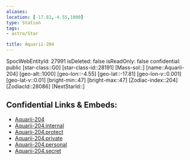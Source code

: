 ```yaml
---
aliases: 
location: [-17.81,-4.55,1000]
type: Station
tags:
- astro/Star

title: Aquarii-204
---
```

SpocWebEntityId: 27991
isDeleted: false
isReadOnly: false
confidential: public
[star-class::G0]
[star-class-id::28191]
[Mass-sol::]
[name::Aquarii-204]
[geo-alt::1000]
[geo-lon::-4.55]
[geo-lat::-17.81]
[geo-lon-v::0.001]
[geo-lat-v::0.01]
[bright-min::47]
[bright-max::47]
[Zodiac-index::204]
[ZodiacId::28086]
[NextStarId::]



## Confidential Links & Embeds: 
- [Aquarii-204](../../../_public/astro/Star/Aquarii-204.md) 
- [Aquarii-204.internal](../../../_internal/astro/Star/Aquarii-204.internal.md) 
- [Aquarii-204.protect](../../../_protect/astro/Star/Aquarii-204.protect.md) 
- [Aquarii-204.private](../../../_private/astro/Star/Aquarii-204.private.md) 
- [Aquarii-204.personal](../../../_personal/astro/Star/Aquarii-204.personal.md) 
- [Aquarii-204.secret](../../../_secret/astro/Star/Aquarii-204.secret.md)

